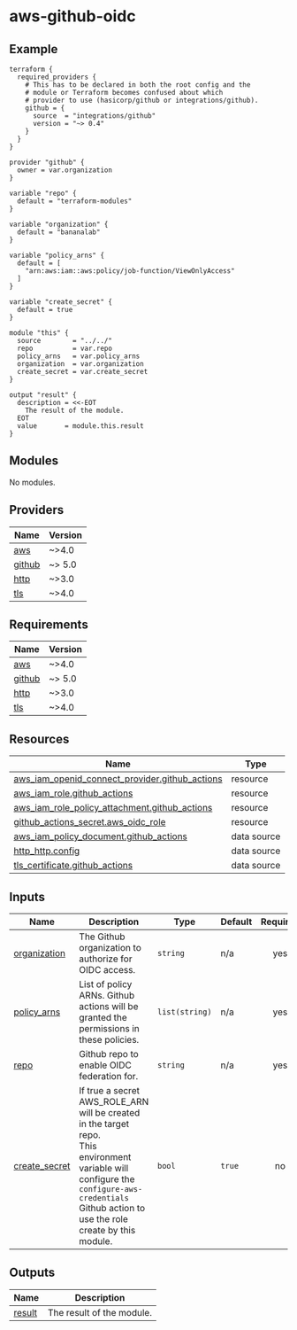 # aws-github-oidc

<!-- BEGINNING OF PRE-COMMIT-TERRAFORM DOCS HOOK -->
<!-- markdownlint-disable -->
<!-- This will become the header in README.md
     Add a description of the module here.
     Do not include Variable or Output descriptions. -->

## Example

```hcl
terraform {
  required_providers {
    # This has to be declared in both the root config and the
    # module or Terraform becomes confused about which
    # provider to use (hasicorp/github or integrations/github).
    github = {
      source  = "integrations/github"
      version = "~> 0.4"
    }
  }
}

provider "github" {
  owner = var.organization
}

variable "repo" {
  default = "terraform-modules"
}

variable "organization" {
  default = "bananalab"
}

variable "policy_arns" {
  default = [
    "arn:aws:iam::aws:policy/job-function/ViewOnlyAccess"
  ]
}

variable "create_secret" {
  default = true
}

module "this" {
  source        = "../../"
  repo          = var.repo
  policy_arns   = var.policy_arns
  organization  = var.organization
  create_secret = var.create_secret
}

output "result" {
  description = <<-EOT
    The result of the module.
  EOT
  value       = module.this.result
}
```

## Modules

No modules.

## Providers

| Name | Version |
|------|---------|
| <a name="provider_aws"></a> [aws](#provider\_aws) | ~>4.0 |
| <a name="provider_github"></a> [github](#provider\_github) | ~> 5.0 |
| <a name="provider_http"></a> [http](#provider\_http) | ~>3.0 |
| <a name="provider_tls"></a> [tls](#provider\_tls) | ~>4.0 |

## Requirements

| Name | Version |
|------|---------|
| <a name="requirement_aws"></a> [aws](#requirement\_aws) | ~>4.0 |
| <a name="requirement_github"></a> [github](#requirement\_github) | ~> 5.0 |
| <a name="requirement_http"></a> [http](#requirement\_http) | ~>3.0 |
| <a name="requirement_tls"></a> [tls](#requirement\_tls) | ~>4.0 |

## Resources

| Name | Type |
|------|------|
| [aws_iam_openid_connect_provider.github_actions](https://registry.terraform.io/providers/hashicorp/aws/latest/docs/resources/iam_openid_connect_provider) | resource |
| [aws_iam_role.github_actions](https://registry.terraform.io/providers/hashicorp/aws/latest/docs/resources/iam_role) | resource |
| [aws_iam_role_policy_attachment.github_actions](https://registry.terraform.io/providers/hashicorp/aws/latest/docs/resources/iam_role_policy_attachment) | resource |
| [github_actions_secret.aws_oidc_role](https://registry.terraform.io/providers/integrations/github/latest/docs/resources/actions_secret) | resource |
| [aws_iam_policy_document.github_actions](https://registry.terraform.io/providers/hashicorp/aws/latest/docs/data-sources/iam_policy_document) | data source |
| [http_http.config](https://registry.terraform.io/providers/hashicorp/http/latest/docs/data-sources/http) | data source |
| [tls_certificate.github_actions](https://registry.terraform.io/providers/hashicorp/tls/latest/docs/data-sources/certificate) | data source |

## Inputs

| Name | Description | Type | Default | Required |
|------|-------------|------|---------|:--------:|
| <a name="input_organization"></a> [organization](#input\_organization) | The Github organization to authorize for OIDC access. | `string` | n/a | yes |
| <a name="input_policy_arns"></a> [policy\_arns](#input\_policy\_arns) | List of policy ARNs. Github actions will be granted the permissions in these policies. | `list(string)` | n/a | yes |
| <a name="input_repo"></a> [repo](#input\_repo) | Github repo to enable OIDC federation for. | `string` | n/a | yes |
| <a name="input_create_secret"></a> [create\_secret](#input\_create\_secret) | If true a secret AWS\_ROLE\_ARN will be created in the target repo.<br>This environment variable will configure the `configure-aws-credentials`<br>Github action to use the role create by this module. | `bool` | `true` | no |

## Outputs

| Name | Description |
|------|-------------|
| <a name="output_result"></a> [result](#output\_result) | The result of the module. |


<!-- END OF PRE-COMMIT-TERRAFORM DOCS HOOK -->
